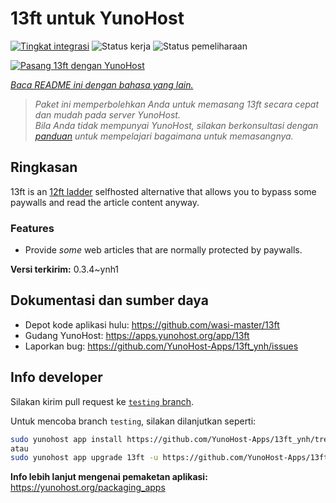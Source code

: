 <!--
N.B.: README ini dibuat secara otomatis oleh <https://github.com/YunoHost/apps/tree/master/tools/readme_generator>
Ini TIDAK boleh diedit dengan tangan.
-->

# 13ft untuk YunoHost

[![Tingkat integrasi](https://apps.yunohost.org/badge/integration/13ft)](https://ci-apps.yunohost.org/ci/apps/13ft/)
![Status kerja](https://apps.yunohost.org/badge/state/13ft)
![Status pemeliharaan](https://apps.yunohost.org/badge/maintained/13ft)

[![Pasang 13ft dengan YunoHost](https://install-app.yunohost.org/install-with-yunohost.svg)](https://install-app.yunohost.org/?app=13ft)

*[Baca README ini dengan bahasa yang lain.](./ALL_README.md)*

> *Paket ini memperbolehkan Anda untuk memasang 13ft secara cepat dan mudah pada server YunoHost.*  
> *Bila Anda tidak mempunyai YunoHost, silakan berkonsultasi dengan [panduan](https://yunohost.org/install) untuk mempelajari bagaimana untuk memasangnya.*

## Ringkasan

13ft is an [12ft ladder](https://12ft.io) selfhosted alternative that allows you to bypass some paywalls and read the article content anyway.

### Features
- Provide *some* web articles that are normally protected by paywalls.


**Versi terkirim:** 0.3.4~ynh1
## Dokumentasi dan sumber daya

- Depot kode aplikasi hulu: <https://github.com/wasi-master/13ft>
- Gudang YunoHost: <https://apps.yunohost.org/app/13ft>
- Laporkan bug: <https://github.com/YunoHost-Apps/13ft_ynh/issues>

## Info developer

Silakan kirim pull request ke [`testing` branch](https://github.com/YunoHost-Apps/13ft_ynh/tree/testing).

Untuk mencoba branch `testing`, silakan dilanjutkan seperti:

```bash
sudo yunohost app install https://github.com/YunoHost-Apps/13ft_ynh/tree/testing --debug
atau
sudo yunohost app upgrade 13ft -u https://github.com/YunoHost-Apps/13ft_ynh/tree/testing --debug
```

**Info lebih lanjut mengenai pemaketan aplikasi:** <https://yunohost.org/packaging_apps>
